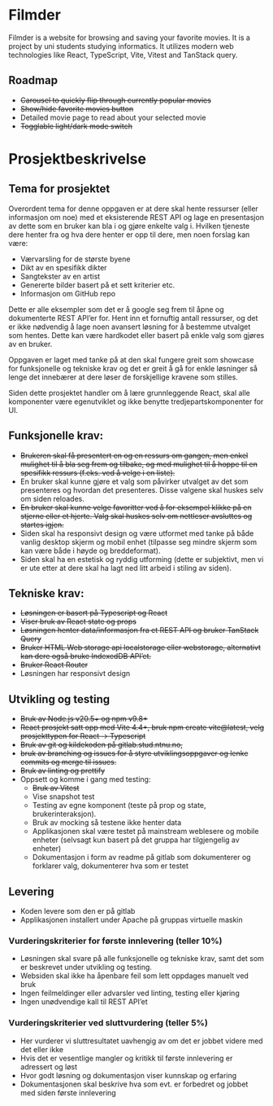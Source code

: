 # Filmder
Filmder is a website for browsing and saving your favorite movies.
It is a project by uni students studying informatics.
It utilizes modern web technologies like React, TypeScript, Vite, Vitest and TanStack query.

## Roadmap
- ~~Carousel to quickly flip through currently popular movies~~
- ~~Show/hide favorite movies button~~
- Detailed movie page to read about your selected movie
- ~~Togglable light/dark mode switch~~

# Prosjektbeskrivelse
## Tema for prosjektet
Overordent tema for denne oppgaven er at dere skal hente ressurser (eller informasjon om noe) med et eksisterende REST API og lage en presentasjon av dette som en bruker kan bla i og gjøre enkelte valg i. Hvilken tjeneste dere henter fra og hva dere henter er opp til dere, men noen forslag kan være:

- Værvarsling for de største byene
- Dikt av en spesifikk dikter
- Sangtekster av en artist
- Genererte bilder basert på et sett kriterier etc.
- Informasjon om GitHub repo

Dette er alle eksempler som det er å google seg frem til åpne og dokumenterte REST API’er for. Hent inn et fornuftig antall ressurser, og det er ikke nødvendig å lage noen avansert løsning for å bestemme utvalget som hentes. Dette kan være hardkodet eller basert på enkle valg som gjøres av en bruker.  

Oppgaven er laget med tanke på at den skal fungere greit som showcase for funksjonelle og tekniske krav og det er greit å gå for enkle løsninger så lenge det innebærer at dere løser de forskjellige kravene som stilles. 

Siden dette prosjektet handler om å lære grunnleggende React, skal alle komponenter være egenutviklet og ikke benytte tredjepartskomponenter for UI. 

## Funksjonelle krav:

- ~~Brukeren skal få presentert en og en ressurs om gangen, men enkel mulighet til å bla seg frem og tilbake, og med mulighet til å hoppe til en spesifikk ressurs (f.eks. ved å velge i en liste).~~
- En bruker skal kunne gjøre et valg som påvirker utvalget av det som presenteres og hvordan det presenteres. Disse valgene skal huskes selv om siden reloades.
- ~~En bruker skal kunne velge favoritter ved å for eksempel klikke på en stjerne eller et hjerte. Valg skal huskes selv om nettleser avsluttes og startes igjen.~~
- Siden skal ha responsivt design og være utformet med tanke på både vanlig desktop skjerm og mobil enhet (tilpasse seg mindre skjerm som kan være både i høyde og breddeformat).
- Siden skal ha en estetisk og ryddig utforming (dette er subjektivt, men vi er ute etter at dere skal ha lagt ned litt arbeid i stiling av siden). 

## Tekniske krav:

- ~~Løsningen er basert på Typescript og React~~
- ~~Viser bruk av React state og props~~
- ~~Løsningen henter data/informasjon fra et REST API og bruker TanStack Query~~
- ~~Bruker HTML Web storage api localstorage eller webstorage, alternativt kan dere også bruke IndexedDB API’et.~~
- ~~Bruker React Router~~
- Løsningen har responsivt design

## Utvikling og testing

- ~~Bruk av Node.js v20.5+ og npm v9.8+~~
- ~~React prosjekt satt opp med Vite 4.4+, bruk npm create vite@latest, velg prosjekttypen for React -> Typescript~~
- ~~Bruk av git og kildekoden på gitlab.stud.ntnu.no,~~
- ~~bruk av branching og issues for å styre utviklingsoppgaver og lenke commits og merge til issues.~~
- ~~Bruk av linting og prettify~~
- Oppsett og komme i gang med testing: 
   - ~~Bruk av Vitest~~
   - Vise snapshot test
   - Testing av egne komponent (teste på prop og state, brukerinteraksjon).
   - Bruk av mocking så testene ikke henter data
   - Applikasjonen skal være testet på mainstream weblesere og mobile enheter (selvsagt kun basert på det gruppa har tilgjengelig av enheter)
   - Dokumentasjon i form av readme på gitlab som dokumenterer og forklarer valg, dokumenterer hva som er testet

## Levering

- Koden levere som den er på gitlab
- Applikasjonen installert under Apache på gruppas virtuelle maskin

### Vurderingskriterier for første innlevering (teller 10%)

- Løsningen skal svare på alle funksjonelle og tekniske krav, samt det som er beskrevet under utvikling og testing.
- Websiden skal ikke ha åpenbare feil som lett oppdages manuelt ved bruk
- Ingen feilmeldinger eller advarsler ved linting, testing eller kjøring
- Ingen unødvendige kall til REST API’et

### Vurderingskriterier ved sluttvurdering (teller 5%)

- Her vurderer vi sluttresultatet uavhengig av om det er jobbet videre med det eller ikke
- Hvis det er vesentlige mangler og kritikk til første innlevering er adressert og løst
- Hvor godt løsning og dokumentasjon viser kunnskap og erfaring
- Dokumentasjonen skal beskrive hva som evt. er forbedret og jobbet med siden første innlevering
